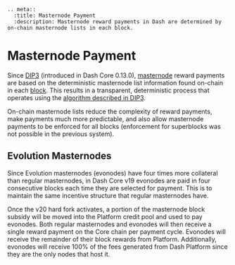 ```{eval-rst}
.. meta::
  :title: Masternode Payment
  :description: Masternode reward payments in Dash are determined by on-chain masternode lists in each block. 
```

# Masternode Payment

Since [DIP3](https://github.com/dashpay/dips/blob/master/dip-0003.md) (introduced in Dash Core 0.13.0), [masternode](../resources/glossary.md#masternode) reward payments are based on the deterministic masternode list information found on-chain in each [block](../resources/glossary.md#block). This results in a transparent, deterministic process that operates using the [algorithm described in DIP3](https://github.com/dashpay/dips/blob/master/dip-0003.md#masternode-rewards).

On-chain masternode lists reduce the complexity of reward payments, make payments much more predictable, and also allow masternode payments to be enforced for all blocks (enforcement for superblocks was not possible in the previous system).

## Evolution Masternodes

Since Evolution masternodes (evonodes) have four times more collateral than regular masternodes, in Dash Core v19 evonodes are paid in four consecutive blocks each time they are selected for payment. This is to maintain the same incentive structure that regular masternodes have.

Once the v20 hard fork activates, a portion of the masternode block subsidy will be moved into the Platform credit pool and used to pay evonodes. Both regular masternodes and evonodes will then receive a single reward payment on the Core chain per payment cycle. Evonodes will receive the remainder of their block rewards from Platform. Additionally, evonodes will receive 100% of the fees generated from Dash Platform since they are the only nodes that host it.

